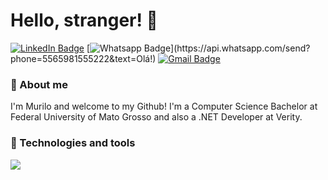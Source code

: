 # Hello, stranger! :space_invader:

[![LinkedIn Badge](https://img.shields.io/badge/-LinkedIn-blue?style=flat-square&logo=LinkedIn&logoColor=white&link=https://www.linkedin.com/in/murilo-kawanami/)](https://www.linkedin.com/in/murilo-kawanami/)
[![Whatsapp Badge](https://img.shields.io/badge/-Whatsapp-4CA143?style=flat-square&labelColor=4CA143&logo=whatsapp&logoColor=white&link=https://api.whatsapp.com/send?phone=5565981555222&text=Olá!)](https://api.whatsapp.com/send?phone=5565981555222&text=Olá!)
[![Gmail Badge](https://img.shields.io/badge/-Gmail-c14438?style=flat-square&logo=Gmail&logoColor=white&link=mailto:noboru.kawanami@gmail.com)](mailto:noboru.kawanami@gmail.com)

### :pushpin: About me
I'm Murilo and welcome to my Github! I'm a Computer Science Bachelor at Federal University of Mato Grosso and also a .NET Developer at Verity. 

### :wrench: Technologies and tools
![](https://img.shields.io/badge/.NET-informational?style=flat&logo=.net&logoColor=white&color=6500e0)

<!--
**nbrkwnm/nbrkwnm** is a ✨ _special_ ✨ repository because its `README.md` (this file) appears on your GitHub profile.

Here are some ideas to get you started:

- 🔭 I’m currently working on ...
- 🌱 I’m currently learning ...
- 👯 I’m looking to collaborate on ...
- 🤔 I’m looking for help with ...
- 💬 Ask me about ...
- 📫 How to reach me: ...
- 😄 Pronouns: ...
- ⚡ Fun fact: ...
-->

